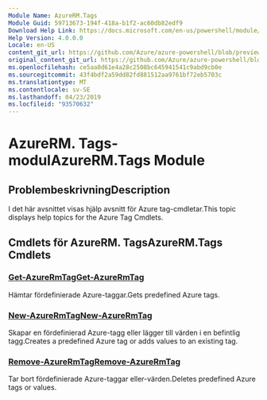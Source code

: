 ```yaml
---
Module Name: AzureRM.Tags
Module Guid: 59713673-194f-418a-b1f2-ac60db82edf9
Download Help Link: https://docs.microsoft.com/en-us/powershell/module/azurerm.tags
Help Version: 4.0.0.0
Locale: en-US
content_git_url: https://github.com/Azure/azure-powershell/blob/preview/src/ResourceManager/Tags/Commands.Tags/help/AzureRM.Tags.md
original_content_git_url: https://github.com/Azure/azure-powershell/blob/preview/src/ResourceManager/Tags/Commands.Tags/help/AzureRM.Tags.md
ms.openlocfilehash: ce5aa0d61e4a28c2508bc645941541c9abd9cb0e
ms.sourcegitcommit: 43f4bdf2a59dd82fd881512aa9761bf72eb5703c
ms.translationtype: MT
ms.contentlocale: sv-SE
ms.lasthandoff: 04/23/2019
ms.locfileid: "93570632"
---
```

# <span data-ttu-id="2e125-101">AzureRM. Tags-modul</span><span class="sxs-lookup"><span data-stu-id="2e125-101">AzureRM.Tags Module</span></span>
## <span data-ttu-id="2e125-102">Problembeskrivning</span><span class="sxs-lookup"><span data-stu-id="2e125-102">Description</span></span>
<span data-ttu-id="2e125-103">I det här avsnittet visas hjälp avsnitt för Azure tag-cmdletar.</span><span class="sxs-lookup"><span data-stu-id="2e125-103">This topic displays help topics for the Azure Tag Cmdlets.</span></span>

## <span data-ttu-id="2e125-104">Cmdlets för AzureRM. Tags</span><span class="sxs-lookup"><span data-stu-id="2e125-104">AzureRM.Tags Cmdlets</span></span>
### [<span data-ttu-id="2e125-105">Get-AzureRmTag</span><span class="sxs-lookup"><span data-stu-id="2e125-105">Get-AzureRmTag</span></span>](Get-AzureRmTag.md)
<span data-ttu-id="2e125-106">Hämtar fördefinierade Azure-taggar.</span><span class="sxs-lookup"><span data-stu-id="2e125-106">Gets predefined Azure tags.</span></span>

### [<span data-ttu-id="2e125-107">New-AzureRmTag</span><span class="sxs-lookup"><span data-stu-id="2e125-107">New-AzureRmTag</span></span>](New-AzureRmTag.md)
<span data-ttu-id="2e125-108">Skapar en fördefinierad Azure-tagg eller lägger till värden i en befintlig tagg.</span><span class="sxs-lookup"><span data-stu-id="2e125-108">Creates a predefined Azure tag or adds values to an existing tag.</span></span>

### [<span data-ttu-id="2e125-109">Remove-AzureRmTag</span><span class="sxs-lookup"><span data-stu-id="2e125-109">Remove-AzureRmTag</span></span>](Remove-AzureRmTag.md)
<span data-ttu-id="2e125-110">Tar bort fördefinierade Azure-taggar eller-värden.</span><span class="sxs-lookup"><span data-stu-id="2e125-110">Deletes predefined Azure tags or values.</span></span>

